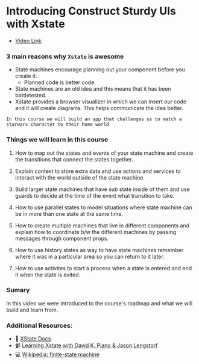 # Introducing Construct Sturdy UIs with Xstate

- [Video Link](https://egghead.io/lessons/react-introducing-construct-sturdy-uis-with-xstate)

### 3 main reasons why `Xstate` is awesome

- State machines encourage planning out your component before you create it.
  - Planned code is better code.
- State machines are an old idea and this means that it has been battletested.
- Xstate provides a browser visualizer in which we can insert our code and it will create diagrams. This helps communicate the idea better.

```
In this course we will build an app that challenges us to match a starwars character to their home world
```

### Things we will learn in this course

1.  How to map out the states and events of your state machine and create the transitions that connect the states together.

2.  Explain context to store extra data and use actions and services to interact with the world outside of the state machine.

3.  Build larger state machines that have sub state inside of them and use guards to decide at the time of the event what transition to take.

4.  How to use parallel states to model situations where state machine can be in more than one state at the same time.

5.  How to create multiple machines that live in different components and explain how to coordinate b/w the different machines by passing messages through component props.

6.  How to use history states as way to have state machines remember where it was in a particular area so you can return to it later.

7.  How to use activites to start a process when a state is entered and end it when the state is exited.

### Sumary

In this video we were introduced to the course's roadmap and what we will build and learn from.


### Additional Resources:

- 📄 [XState Docs](https://xstate.js.org/docs/) 
- 📹 [Learning Xstate with David K. Piano & Jason Lengstorf](https://www.youtube.com/watch?v=czi24DqUfSA)
- 💻 [Wikipedia: finite-state machine](https://en.wikipedia.org/wiki/Finite-state_machine)
